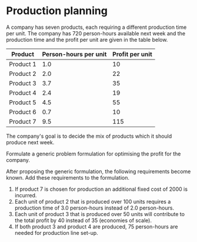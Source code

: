 # Production planning

A company has seven products, each requiring a different production time per unit.
The company has 720 person-hours available next week and the production time and the profit per unit are given in the table below. 
  
| Product   | Person-hours per unit | Profit per unit |
|-----------|-----------------------|-----------------|
| Product 1 | 1.0                   | 10              |
| Product 2 | 2.0                   | 22              |
| Product 3 | 3.7                   | 35              |
| Product 4 | 2.4                   | 19              |
| Product 5 | 4.5                   | 55              |
| Product 6 | 0.7                   | 10              |
| Product 7 | 9.5                   | 115             |

The company's goal is to decide the mix of products which it should produce next week.

Formulate a generic problem formulation for optimising the profit for the company.

After proposing the generic formulation, the following requirements become known. Add these requirements to the formulation.

1. If product 7 is chosen for production an additional fixed cost of 2000 is incurred.
2. Each unit of product 2 that is produced over 100 units requires a production time of 3.0 person-hours instead of 2.0 person-hours.
3. Each unit of product 3 that is produced over 50 units will contribute to the total profit by 40 instead of 35 (economies of scale).
4. If both product 3 and product 4 are produced, 75 person-hours are needed for production line set-up.

